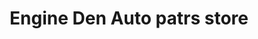 ---
title: "Engine Den Auto patrs store"
url: /pretoria/engine-den-auto-patrs-store/
shop: car parts
---
